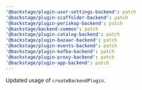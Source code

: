 ```yaml
---
'@backstage/plugin-user-settings-backend': patch
'@backstage/plugin-scaffolder-backend': patch
'@backstage/plugin-periskop-backend': patch
'@backstage/backend-common': patch
'@backstage/plugin-catalog-backend': patch
'@backstage/plugin-bazaar-backend': patch
'@backstage/plugin-events-backend': patch
'@backstage/plugin-kafka-backend': patch
'@backstage/plugin-proxy-backend': patch
'@backstage/plugin-app-backend': patch
---
```


Updated usage of `createBackendPlugin`.
